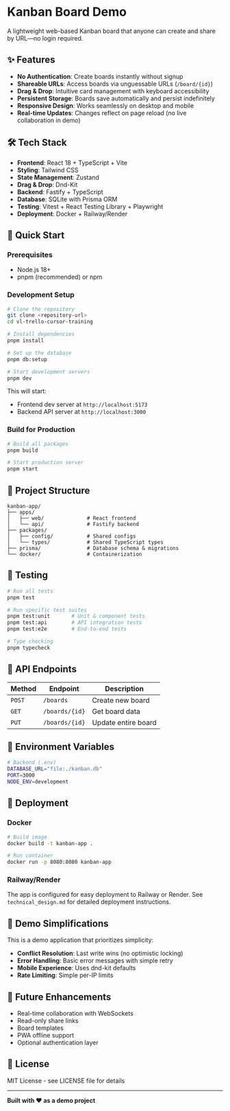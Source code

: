 # Kanban Board Demo

A lightweight web-based Kanban board that anyone can create and share by URL—no login required.

## ✨ Features

- **No Authentication**: Create boards instantly without signup
- **Shareable URLs**: Access boards via unguessable URLs (`/board/{id}`)
- **Drag & Drop**: Intuitive card management with keyboard accessibility
- **Persistent Storage**: Boards save automatically and persist indefinitely
- **Responsive Design**: Works seamlessly on desktop and mobile
- **Real-time Updates**: Changes reflect on page reload (no live collaboration in demo)

## 🛠 Tech Stack

- **Frontend**: React 18 + TypeScript + Vite
- **Styling**: Tailwind CSS
- **State Management**: Zustand
- **Drag & Drop**: Dnd-Kit
- **Backend**: Fastify + TypeScript
- **Database**: SQLite with Prisma ORM
- **Testing**: Vitest + React Testing Library + Playwright
- **Deployment**: Docker + Railway/Render

## 🚀 Quick Start

### Prerequisites

- Node.js 18+ 
- pnpm (recommended) or npm

### Development Setup

```bash
# Clone the repository
git clone <repository-url>
cd vl-trello-cursor-training

# Install dependencies
pnpm install

# Set up the database
pnpm db:setup

# Start development servers
pnpm dev
```

This will start:
- Frontend dev server at `http://localhost:5173`
- Backend API server at `http://localhost:3000`

### Build for Production

```bash
# Build all packages
pnpm build

# Start production server
pnpm start
```

## 📁 Project Structure

```
kanban-app/
├── apps/
│   ├── web/              # React frontend
│   └── api/              # Fastify backend
├── packages/
│   ├── config/           # Shared configs
│   └── types/            # Shared TypeScript types
├── prisma/               # Database schema & migrations
└── docker/               # Containerization
```

## 🧪 Testing

```bash
# Run all tests
pnpm test

# Run specific test suites
pnpm test:unit       # Unit & component tests
pnpm test:api        # API integration tests
pnpm test:e2e        # End-to-end tests

# Type checking
pnpm typecheck
```

## 📝 API Endpoints

| Method | Endpoint | Description |
|--------|----------|-------------|
| `POST` | `/boards` | Create new board |
| `GET` | `/boards/{id}` | Get board data |
| `PUT` | `/boards/{id}` | Update entire board |

## 🔧 Environment Variables

```bash
# Backend (.env)
DATABASE_URL="file:./kanban.db"
PORT=3000
NODE_ENV=development
```

## 🚢 Deployment

### Docker

```bash
# Build image
docker build -t kanban-app .

# Run container
docker run -p 8080:8080 kanban-app
```

### Railway/Render

The app is configured for easy deployment to Railway or Render. See `technical_design.md` for detailed deployment instructions.

## 🎯 Demo Simplifications

This is a demo application that prioritizes simplicity:

- **Conflict Resolution**: Last write wins (no optimistic locking)
- **Error Handling**: Basic error messages with simple retry
- **Mobile Experience**: Uses dnd-kit defaults
- **Rate Limiting**: Simple per-IP limits

## 🔮 Future Enhancements

- Real-time collaboration with WebSockets
- Read-only share links
- Board templates
- PWA offline support
- Optional authentication layer

## 📄 License

MIT License - see LICENSE file for details

---

**Built with ❤️ as a demo project** 